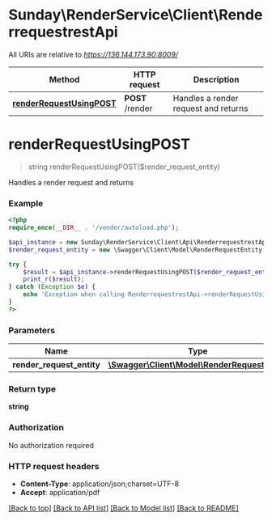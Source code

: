 # Sunday\RenderService\Client\RenderrequestrestApi

All URIs are relative to *https://136.144.173.90:8009/*

Method | HTTP request | Description
------------- | ------------- | -------------
[**renderRequestUsingPOST**](RenderrequestrestApi.md#renderRequestUsingPOST) | **POST** /render | Handles a render request and returns


# **renderRequestUsingPOST**
> string renderRequestUsingPOST($render_request_entity)

Handles a render request and returns

### Example
```php
<?php
require_once(__DIR__ . '/vendor/autoload.php');

$api_instance = new Sunday\RenderService\Client\Api\RenderrequestrestApi();
$render_request_entity = new \Swagger\Client\Model\RenderRequestEntity(); // \Swagger\Client\Model\RenderRequestEntity | renderRequestEntity

try {
    $result = $api_instance->renderRequestUsingPOST($render_request_entity);
    print_r($result);
} catch (Exception $e) {
    echo 'Exception when calling RenderrequestrestApi->renderRequestUsingPOST: ', $e->getMessage(), PHP_EOL;
}
?>
```

### Parameters

Name | Type | Description  | Notes
------------- | ------------- | ------------- | -------------
 **render_request_entity** | [**\Swagger\Client\Model\RenderRequestEntity**](../Model/\Swagger\Client\Model\RenderRequestEntity.md)| renderRequestEntity |

### Return type

**string**

### Authorization

No authorization required

### HTTP request headers

 - **Content-Type**: application/json;charset=UTF-8
 - **Accept**: application/pdf

[[Back to top]](#) [[Back to API list]](../../README.md#documentation-for-api-endpoints) [[Back to Model list]](../../README.md#documentation-for-models) [[Back to README]](../../README.md)

